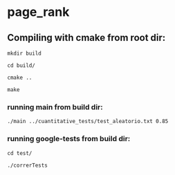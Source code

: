 # page_rank
## Compiling with cmake from root dir:

`mkdir build`

`cd build/`

`cmake ..`

`make`

### running main from build dir:

`./main ../cuantitative_tests/test_aleatorio.txt 0.85`

### running google-tests from build dir:

`cd test/`

`./correrTests`



